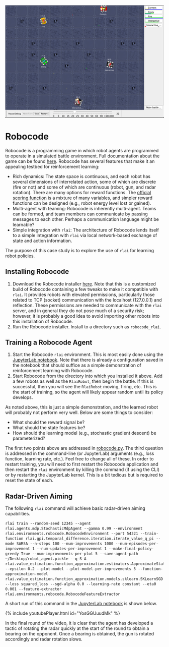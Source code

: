 ![robocode](./robocode.png)

# Robocode
Robocode is a programming game in which robot agents are programmed to operate in a simulated battle environment. Full
documentation about the game can be found [here](https://robowiki.net/wiki/Main_Page). Robocode has several features
that make it an appealing testbed for reinforcement learning:

* Rich dynamics:  The state space is continuous, and each robot has several dimensions of interrelated action, some of
  which are discrete (fire or not) and some of which are continuous (robot, gun, and radar rotation). There are many 
  options for reward functions. The [official scoring function](https://robowiki.net/wiki/Robocode/Scoring) is a mixture 
  of many variables, and simpler reward functions can be designed (e.g., robot energy level lost or gained).
* Multi-agent with teaming:  Robocode is inherently multi-agent. Teams can be formed, and team members can communicate
  by passing messages to each other. Perhaps a communication language might be learnable?
* Simple integration with `rlai`:  The architecture of Robocode lends itself to a simple integration with `rlai` via
  local network-based exchange of state and action information.
  
The purpose of this case study is to explore the use of `rlai` for learning robot policies.

## Installing Robocode

1. Download the Robocode installer 
   [here](https://github.com/MatthewGerber/robocode/raw/master/build/robocode-rlai-setup.jar). Note that this is a 
   customized build of Robocode containing a few tweaks to make it compatible with `rlai`. It provides robots with 
   elevated permissions, particularly those related to TCP (socket) communication with the localhost (127.0.0.1) and
   reflection. These permissions are needed to communicate with the `rlai` server, and in general they do not pose much
   of a security risk; however, it is probably a good idea to avoid importing other robots into this installation of
   Robocode.
1. Run the Robocode installer. Install to a directory such as `robocode_rlai`.

## Training a Robocode Agent

1. Start the Robocode `rlai` environment. This is most easily done using the 
   [JupyterLab notebook](../jupyterlab_guide.md). Note that there is already a configuration saved in the notebook that 
   should suffice as a simple demonstration of reinforcement learning with Robocode.
1. Start Robocode from the directory into which you installed it above. Add a few robots as well as the `RlaiRobot`, 
   then begin the battle. If this is successful, then you will see the `RlaiRobot` moving, firing, etc. This is the 
   start of training, so the agent will likely appear random until its policy develops.
   
As noted above, this is just a simple demonstration, and the learned robot will probably not perform very well. Below
are some things to consider:

* What should the reward signal be?
* What should the state features be?
* How should the learning model (e.g., stochastic gradient descent) be parameterized?

The first two points above are addressed in 
[robocode.py](https://github.com/MatthewGerber/rlai/blob/master/src/rlai/environments/robocode.py). The third question
is addressed in the command-line (or JupyterLab) arguments (e.g., loss function, learning rate, etc.). Feel free to 
change all of these. In order to restart training, you will need to first restart the Robocode application and then
restart the `rlai` environment by killing the command (if using the CLI) or by restarting the JupyterLab kernel. This
is a bit tedious but is required to reset the state of each.

## Radar-Driven Aiming

The following `rlai` command will achieve basic radar-driven aiming capabilities.

```
rlai train --random-seed 12345 --agent rlai.agents.mdp.StochasticMdpAgent --gamma 0.99 --environment rlai.environments.robocode.RobocodeEnvironment --port 54321 --train-function rlai.gpi.temporal_difference.iteration.iterate_value_q_pi --mode SARSA --n-steps 100 --num-improvements 1000 --num-episodes-per-improvement 1 --num-updates-per-improvement 1 --make-final-policy-greedy True --num-improvements-per-plot 5 --save-agent-path ~/Desktop/robot_agent.pickle --q-S-A rlai.value_estimation.function_approximation.estimators.ApproximateStateActionValueEstimator --epsilon 0.2 --plot-model --plot-model-per-improvements 5 --function-approximation-model rlai.value_estimation.function_approximation.models.sklearn.SKLearnSGD --loss squared_loss --sgd-alpha 0.0 --learning-rate constant --eta0 0.001 --feature-extractor rlai.environments.robocode.RobocodeFeatureExtractor
```

A short run of this command in the [JupyterLab notebook](../jupyterlab_guide.md) is shown below.

{% include youtubePlayer.html id="YosGGUuudMk" %}

In the final round of the video, it is clear that the agent has developed a tactic of rotating the radar quickly at the
start of the round to obtain a bearing on the opponent. Once a bearing is obtained, the gun is rotated accordingly and 
radar rotation slows.